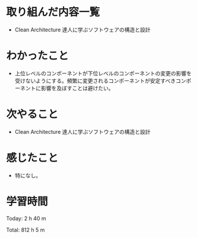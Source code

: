 # 取り組んだ内容一覧
- Clean Architecture 達人に学ぶソフトウェアの構造と設計

# わかったこと
- 上位レベルのコンポーネントが下位レベルのコンポーネントの変更の影響を受けないようにする。頻繁に変更されるコンポーネントが安定すべきコンポーネントに影響を及ぼすことは避けたい。

# 次やること
- Clean Architecture 達人に学ぶソフトウェアの構造と設計

# 感じたこと
- 特になし。

# 学習時間
Today: 2 h 40 m

Total: 812 h 5 m
